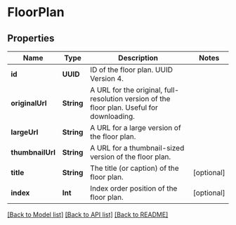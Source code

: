 # FloorPlan

## Properties
Name | Type | Description | Notes
------------ | ------------- | ------------- | -------------
**id** | **UUID** | ID of the floor plan. UUID Version 4. | 
**originalUrl** | **String** | A URL for the original, full-resolution version of the floor plan. Useful for downloading. | 
**largeUrl** | **String** | A URL for a large version of the floor plan. | 
**thumbnailUrl** | **String** | A URL for a thumbnail-sized version of the floor plan. | 
**title** | **String** | The title (or caption) of the floor plan. | [optional] 
**index** | **Int** | Index order position of the floor plan. | [optional] 

[[Back to Model list]](../README.md#documentation-for-models) [[Back to API list]](../README.md#documentation-for-api-endpoints) [[Back to README]](../README.md)


